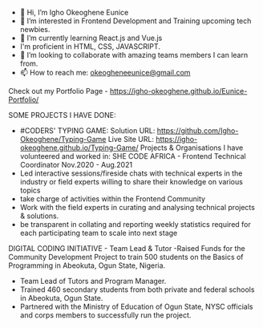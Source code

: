 - 👋 Hi, I’m Igho Okeoghene Eunice
- 👀 I’m interested in Frontend Development and Training upcoming tech newbies.
- 🌱 I’m currently learning React.js and Vue.js
- I'm proficient in HTML, CSS, JAVASCRIPT.
- 💞️ I’m looking to collaborate with amazing teams members I can learn from.
- 📫 How to reach me: okeogheneeunice@gmail.com

Check out my Portfolio Page - 
https://igho-okeoghene.github.io/Eunice-Portfolio/

SOME PROJECTS I HAVE DONE:
- #CODERS' TYPING GAME: 
  Solution URL: https://github.com/Igho-Okeoghene/Typing-Game
  Live Site URL: https://igho-okeoghene.github.io/Typing-Game/
Projects & Organisations I have volunteered and worked in:
SHE CODE AFRICA - Frontend Technical Coordinator 
Nov.2020 - Aug.2021
- Led interactive sessions/fireside chats with technical experts in the industry or field experts willing to share their knowledge on various topics
- take charge of activities within the Frontend Community
- Work with the field experts in curating and analysing technical projects & solutions.
- be transparent in collating and reporting weekly statistics required for each participating team to scale into next stage

DIGITAL CODING INITIATIVE - Team Lead & Tutor
-Raised Funds for the Community Development Project to train 500 students on the Basics of Programming in Abeokuta, Ogun State, Nigeria.
- Team Lead of Tutors and Program Manager.
- Trained 460 secondary students from both private and federal schools in Abeokuta, Ogun State.
- Partnered with the Ministry of Education of Ogun State, NYSC officials and corps members to successfully run the project.
<!---
Igho-Okeoghene/Igho-Okeoghene is a ✨ special ✨ repository because its `README.md` (this file) appears on your GitHub profile.
You can click the Preview link to take a look at your changes.
--->
